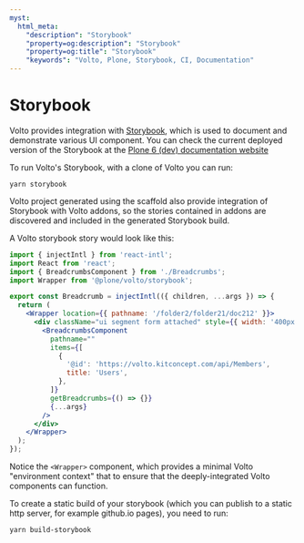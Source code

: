 ```yaml
---
myst:
  html_meta:
    "description": "Storybook"
    "property=og:description": "Storybook"
    "property=og:title": "Storybook"
    "keywords": "Volto, Plone, Storybook, CI, Documentation"
---
```


# Storybook

Volto provides integration with [Storybook][1], which is used to document and
demonstrate various UI component. You can check the current deployed version of
the Storybook at the [Plone 6 (dev) documentation website][2]

[1]: https://storybook.js.org/
[2]: https://6.docs.plone.org/storybook/


To run Volto's Storybook, with a clone of Volto you can run:

```
yarn storybook
```

Volto project generated using the scaffold also provide integration of
Storybook with Volto addons, so the stories contained in addons are discovered and included in the generated Storybook build.

A Volto storybook story would look like this:

```jsx
import { injectIntl } from 'react-intl';
import React from 'react';
import { BreadcrumbsComponent } from './Breadcrumbs';
import Wrapper from '@plone/volto/storybook';

export const Breadcrumb = injectIntl(({ children, ...args }) => {
  return (
    <Wrapper location={{ pathname: '/folder2/folder21/doc212' }}>
      <div className="ui segment form attached" style={{ width: '400px' }}>
        <BreadcrumbsComponent
          pathname=""
          items={[
            {
              '@id': 'https://volto.kitconcept.com/api/Members',
              title: 'Users',
            },
          ]}
          getBreadcrumbs={() => {}}
          {...args}
        />
      </div>
    </Wrapper>
  );
});
```

Notice the `<Wrapper>` component, which provides a minimal Volto "environment context" that to ensure that the deeply-integrated Volto components can function.

To create a static build of your storybook (which you can publish to a static
http server, for example github.io pages), you need to run:

```
yarn build-storybook
```
